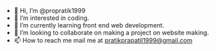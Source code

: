 - 👋 Hi, I’m @propratik1999
- 👀 I’m interested in coding.
- 🌱 I’m currently learning front end web development.
- 💞️ I’m looking to collaborate on making a project on website making.
- 📫 How to reach me mail me at pratikprapatil1999@gmail.com

<!---
propratik1999/propratik1999 is a ✨ special ✨ repository because its `README.md` (this file) appears on your GitHub profile.
You can click the Preview link to take a look at your changes.
--->
 
 
